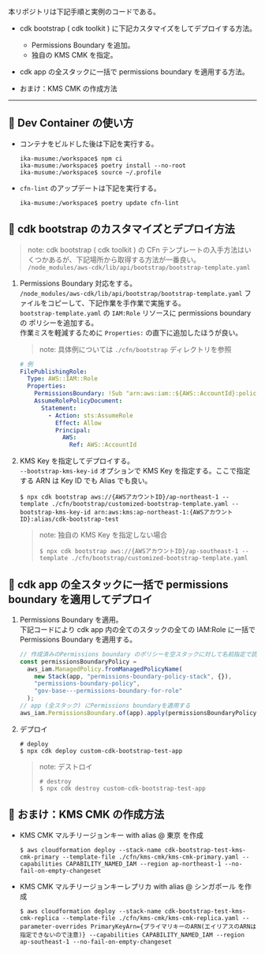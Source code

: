本リポジトリは下記手順と実例のコードである。

- cdk bootstrap ( cdk toolkit ) に下記カスタマイズをしてデプロイする方法。

  - Permissions Boundary を追加。
  - 独自の KMS CMK を指定。

- cdk app の全スタックに一括で permissions boundary を適用する方法。

* おまけ：KMS CMK の作成方法

---

## 🚀 Dev Container の使い方

- コンテナをビルドした後は下記を実行する。

  ```shell
  ika-musume:/workspace$ npm ci
  ika-musume:/workspace$ poetry install --no-root
  ika-musume:/workspace$ source ~/.profile
  ```

- `cfn-lint` のアップデートは下記を実行する。
  ```shell
  ika-musume:/workspace$ poetry update cfn-lint
  ```

## 🚀 cdk bootstrap のカスタマイズとデプロイ方法

> note: cdk bootstrap ( cdk toolkit ) の CFn テンプレートの入手方法はいくつかあるが、下記場所から取得する方法が一番良い。  
> `/node_modules/aws-cdk/lib/api/bootstrap/bootstrap-template.yaml`

1. Permissions Boundary 対応をする。  
   `/node_modules/aws-cdk/lib/api/bootstrap/bootstrap-template.yaml` ファイルをコピーして、下記作業を手作業で実施する。  
   `bootstrap-template.yaml` の `IAM:Role` リソースに permissions boundary の ポリシーを追加する。  
   作業ミスを軽減するために `Properties:` の直下に追加したほうが良い。

   > note: 具体例については `./cfn/bootstrap` ディレクトリを参照

   ```yaml
   # 例
   FilePublishingRole:
     Type: AWS::IAM::Role
     Properties:
       PermissionsBoundary: !Sub "arn:aws:iam::${AWS::AccountId}:policy/gov-base---permissions-boundary-for-role"
       AssumeRolePolicyDocument:
         Statement:
           - Action: sts:AssumeRole
             Effect: Allow
             Principal:
               AWS:
                 Ref: AWS::AccountId
   ```

1. KMS Key を指定してデプロイする。  
   `--bootstrap-kms-key-id` オプションで KMS Key を指定する。ここで指定する ARN は Key ID でも Alias でも良い。

   ```shell
   $ npx cdk bootstrap aws://{AWSアカウントID}/ap-northeast-1 --template ./cfn/bootstrap/customized-bootstrap-template.yaml --bootstrap-kms-key-id arn:aws:kms:ap-northeast-1:{AWSアカウントID}:alias/cdk-bootstrap-test
   ```

   > note: 独自の KMS Key を指定しない場合
   >
   > ```shell
   > $ npx cdk bootstrap aws://{AWSアカウントID}/ap-southeast-1 --template ./cfn/bootstrap/customized-bootstrap-template.yaml
   > ```

## 🚀 cdk app の全スタックに一括で permissions boundary を適用してデプロイ

1. Permissions Boundary を適用。  
   下記コードにより cdk app 内の全てのスタックの全ての IAM:Role に一括で Permissions Boundary を適用する。

   ```ts
   // 作成済みのPermissions boundary のポリシーを空スタックに対して名前指定で読み込む
   const permissionsBoundaryPolicy =
     aws_iam.ManagedPolicy.fromManagedPolicyName(
       new Stack(app, "permissions-boundary-policy-stack", {}),
       "permissions-boundary-policy",
       "gov-base---permissions-boundary-for-role"
     );
   // app (全スタック) にPermissions boundaryを適用する
   aws_iam.PermissionsBoundary.of(app).apply(permissionsBoundaryPolicy);
   ```

1. デプロイ

   ```shell
   # deploy
   $ npx cdk deploy custom-cdk-bootstrap-test-app
   ```

   > note: デストロイ
   >
   > ```shell
   > # destroy
   > $ npx cdk destroy custom-cdk-bootstrap-test-app
   > ```

## 🚀 おまけ：KMS CMK の作成方法

- KMS CMK マルチリージョンキー with alias @ 東京 を作成

  ```shell
  $ aws cloudformation deploy --stack-name cdk-bootstrap-test-kms-cmk-primary --template-file ./cfn/kms-cmk/kms-cmk-primary.yaml --capabilities CAPABILITY_NAMED_IAM --region ap-northeast-1 --no-fail-on-empty-changeset
  ```

- KMS CMK マルチリージョンキーレプリカ with alias @ シンガポール を作成

  ```shell
  $ aws cloudformation deploy --stack-name cdk-bootstrap-test-kms-cmk-replica --template-file ./cfn/kms-cmk/kms-cmk-replica.yaml --parameter-overrides PrimaryKeyArn={プライマリキーのARN(エイリアスのARNは指定できないので注意)} --capabilities CAPABILITY_NAMED_IAM --region ap-southeast-1 --no-fail-on-empty-changeset
  ```
